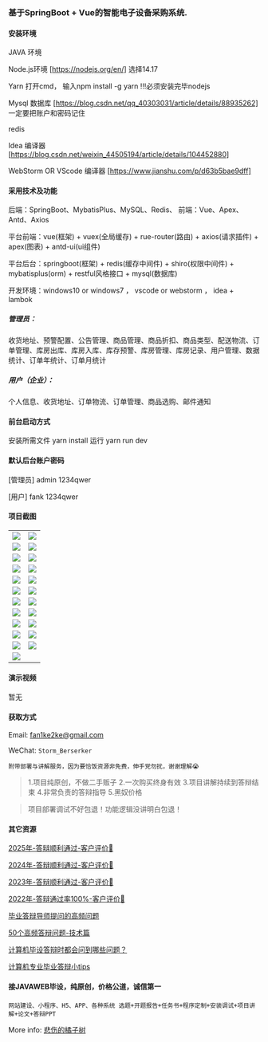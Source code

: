 ### 基于SpringBoot + Vue的智能电子设备采购系统.

#### 安装环境

JAVA 环境 

Node.js环境 [https://nodejs.org/en/] 选择14.17

Yarn 打开cmd， 输入npm install -g yarn !!!必须安装完毕nodejs

Mysql 数据库 [https://blog.csdn.net/qq_40303031/article/details/88935262] 一定要把账户和密码记住

redis

Idea 编译器 [https://blog.csdn.net/weixin_44505194/article/details/104452880]

WebStorm OR VScode 编译器 [https://www.jianshu.com/p/d63b5bae9dff]

#### 采用技术及功能

后端：SpringBoot、MybatisPlus、MySQL、Redis、
前端：Vue、Apex、Antd、Axios

平台前端：vue(框架) + vuex(全局缓存) + rue-router(路由) + axios(请求插件) + apex(图表)  + antd-ui(ui组件)

平台后台：springboot(框架) + redis(缓存中间件) + shiro(权限中间件) + mybatisplus(orm) + restful风格接口 + mysql(数据库)

开发环境：windows10 or windows7 ， vscode or webstorm ， idea + lambok

##### 管理员：
收货地址、预警配置、公告管理、商品管理、商品折扣、商品类型、配送物流、订单管理、库房出库、库房入库、库存预警、库房管理、库房记录、用户管理、数据统计、订单年统计、订单月统计

##### 用户（企业）：
个人信息、收货地址、订单物流、订单管理、商品选购、邮件通知


#### 前台启动方式
安装所需文件 yarn install 
运行 yarn run dev

#### 默认后台账户密码
[管理员]
admin
1234qwer

[用户]
fank
1234qwer
#### 项目截图

|  |  |
|---------------------|---------------------|
| ![](https://fank-bucket-oss.oss-cn-beijing.aliyuncs.com/img/1732112168232.png) | ![](https://fank-bucket-oss.oss-cn-beijing.aliyuncs.com/img/1732112353127.png) |
| ![](https://fank-bucket-oss.oss-cn-beijing.aliyuncs.com/img/1732112151518.png) | ![](https://fank-bucket-oss.oss-cn-beijing.aliyuncs.com/img/1732112342520.png) |
| ![](https://fank-bucket-oss.oss-cn-beijing.aliyuncs.com/img/1732112143292.png) | ![](https://fank-bucket-oss.oss-cn-beijing.aliyuncs.com/img/1732112330104.png) |
| ![](https://fank-bucket-oss.oss-cn-beijing.aliyuncs.com/img/1732112105797.png) | ![](https://fank-bucket-oss.oss-cn-beijing.aliyuncs.com/img/1732112304603.png) |
| ![](https://fank-bucket-oss.oss-cn-beijing.aliyuncs.com/img/1732112454318.png) | ![](https://fank-bucket-oss.oss-cn-beijing.aliyuncs.com/img/1732112277711.png) |
| ![](https://fank-bucket-oss.oss-cn-beijing.aliyuncs.com/img/1732112437646.png) | ![](https://fank-bucket-oss.oss-cn-beijing.aliyuncs.com/img/1732112264617.png) |
| ![](https://fank-bucket-oss.oss-cn-beijing.aliyuncs.com/img/1732112405993.png) | ![](https://fank-bucket-oss.oss-cn-beijing.aliyuncs.com/img/1732112250564.png) |
| ![](https://fank-bucket-oss.oss-cn-beijing.aliyuncs.com/img/1732112395506.png) | ![](https://fank-bucket-oss.oss-cn-beijing.aliyuncs.com/img/1732112224493.png) |
| ![](https://fank-bucket-oss.oss-cn-beijing.aliyuncs.com/img/1732112374782.png) | ![](https://fank-bucket-oss.oss-cn-beijing.aliyuncs.com/img/1732112214986.png) |
| ![](https://fank-bucket-oss.oss-cn-beijing.aliyuncs.com/img/1732112367271.png) | ![](https://fank-bucket-oss.oss-cn-beijing.aliyuncs.com/img/1732112189532.png) |
| ![](https://fank-bucket-oss.oss-cn-beijing.aliyuncs.com/img/1732112359210.png) | ![](https://fank-bucket-oss.oss-cn-beijing.aliyuncs.com/img/1732112179138.png) |
| ![](https://fank-bucket-oss.oss-cn-beijing.aliyuncs.com/work/936e9baf53eb9a217af4f89c616dc19.png) |


#### 演示视频

暂无

#### 获取方式

Email: fan1ke2ke@gmail.com

WeChat: `Storm_Berserker`

`附带部署与讲解服务，因为要恰饭资源非免费，伸手党勿扰，谢谢理解😭`

> 1.项目纯原创，不做二手贩子 2.一次购买终身有效 3.项目讲解持续到答辩结束 4.非常负责的答辩指导 5.黑奴价格

> 项目部署调试不好包退！功能逻辑没讲明白包退！

#### 其它资源

[2025年-答辩顺利通过-客户评价🍜](https://berserker287.github.io/2025/06/18/2025%E5%B9%B4%E7%AD%94%E8%BE%A9%E9%A1%BA%E5%88%A9%E9%80%9A%E8%BF%87/)

[2024年-答辩顺利通过-客户评价👻](https://berserker287.github.io/2024/06/06/2024%E5%B9%B4%E7%AD%94%E8%BE%A9%E9%A1%BA%E5%88%A9%E9%80%9A%E8%BF%87/)

[2023年-答辩顺利通过-客户评价🐢](https://berserker287.github.io/2023/06/14/2023%E5%B9%B4%E7%AD%94%E8%BE%A9%E9%A1%BA%E5%88%A9%E9%80%9A%E8%BF%87/)

[2022年-答辩通过率100%-客户评价🐣](https://berserker287.github.io/2022/05/25/%E9%A1%B9%E7%9B%AE%E4%BA%A4%E6%98%93%E8%AE%B0%E5%BD%95/)

[毕业答辩导师提问的高频问题](https://berserker287.github.io/2023/06/13/%E6%AF%95%E4%B8%9A%E7%AD%94%E8%BE%A9%E5%AF%BC%E5%B8%88%E6%8F%90%E9%97%AE%E7%9A%84%E9%AB%98%E9%A2%91%E9%97%AE%E9%A2%98/)

[50个高频答辩问题-技术篇](https://berserker287.github.io/2023/06/13/50%E4%B8%AA%E9%AB%98%E9%A2%91%E7%AD%94%E8%BE%A9%E9%97%AE%E9%A2%98-%E6%8A%80%E6%9C%AF%E7%AF%87/)

[计算机毕设答辩时都会问到哪些问题？](https://www.zhihu.com/question/31020988)

[计算机专业毕业答辩小tips](https://zhuanlan.zhihu.com/p/145911029)

#### 接JAVAWEB毕设，纯原创，价格公道，诚信第一

`网站建设、小程序、H5、APP、各种系统 选题+开题报告+任务书+程序定制+安装调试+项目讲解+论文+答辩PPT`

More info: [悲伤的橘子树](https://berserker287.github.io/)
